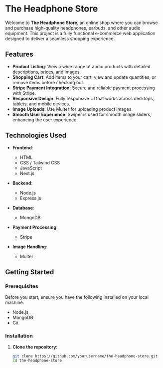 # The Headphone Store

Welcome to **The Headphone Store**, an online shop where you can browse and purchase high-quality headphones, earbuds, and other audio equipment. This project is a fully functional e-commerce web application designed to deliver a seamless shopping experience.

## Features

- **Product Listing**: View a wide range of audio products with detailed descriptions, prices, and images.
- **Shopping Cart**: Add items to your cart, view and update quantities, or remove items before checking out.
- **Stripe Payment Integration**: Secure and reliable payment processing with Stripe.
- **Responsive Design**: Fully responsive UI that works across desktops, tablets, and mobile devices.
- **Image Uploads**: Use Multer for uploading product images.
- **Smooth User Experience**: Swiper is used for smooth image sliders, enhancing the user experience.

## Technologies Used

- **Frontend**:
  - HTML
  - CSS / Tailwind CSS
  - JavaScript
  - Next.js
  
- **Backend**:
  - Node.js
  - Express.js
  
- **Database**:
  - MongoDB
  
- **Payment Processing**:
  - Stripe
  
- **Image Handling**:
  - Multer

## Getting Started

### Prerequisites

Before you start, ensure you have the following installed on your local machine:

- Node.js
- MongoDB
- Git

### Installation

1. **Clone the repository:**

   ```bash
   git clone https://github.com/yourusername/the-headphone-store.git
   cd the-headphone-store
